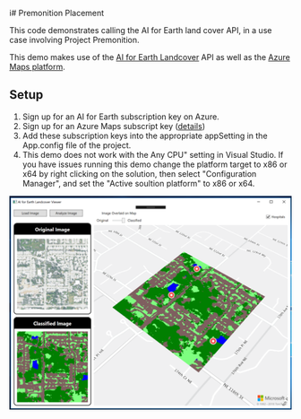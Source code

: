 i# Premonition Placement

This code demonstrates calling the AI for Earth land cover API, in a use case involving Project Premonition. 

This demo makes use of the [AI for Earth Landcover](https://www.microsoft.com/en-us/aiforearth/land-cover-mapping.aspx) API as well as the [Azure Maps platform](https://aka.ms/AzureMaps). 

## Setup

1. Sign up for an AI for Earth subscription key on Azure.
2. Sign up for an Azure Maps subscript key ([details](https://docs.microsoft.com/en-us/azure/location-based-services/how-to-manage-account-keys))
3. Add these subscription keys into the appropriate appSetting in the App.config file of the project. 
4. This demo does not work with the Any CPU" setting in Visual Studio. If you have issues running this demo change the platform target to x86 or x64 by right clicking on the solution, then select "Configuration Manager", and set the "Active soultion platform" to x86 or x64.

![AI for Earth Landcover Map](AiForEarthLandcoverMap.png)
